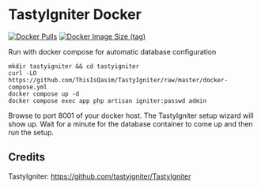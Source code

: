 # TastyIgniter Docker
[![Docker Pulls](https://img.shields.io/docker/pulls/thisisqasim/tastyigniter)](https://hub.docker.com/r/thisisqasim/tastyigniter/)
[![Docker Image Size (tag)](https://img.shields.io/docker/image-size/thisisqasim/tastyigniter/latest)](https://hub.docker.com/r/thisisqasim/tastyigniter/tags)

Run with docker compose for automatic database configuration

    mkdir tastyigniter && cd tastyigniter
    curl -LO https://github.com/ThisIsQasim/TastyIgniter/raw/master/docker-compose.yml
    docker compose up -d
    docker compose exec app php artisan igniter:passwd admin
    
Browse to port 8001 of your docker host. The TastyIgniter setup wizard will show up. Wait for a minute for the database container to come up and then run the setup. 

## Credits
TastyIgniter: https://github.com/tastyigniter/TastyIgniter
